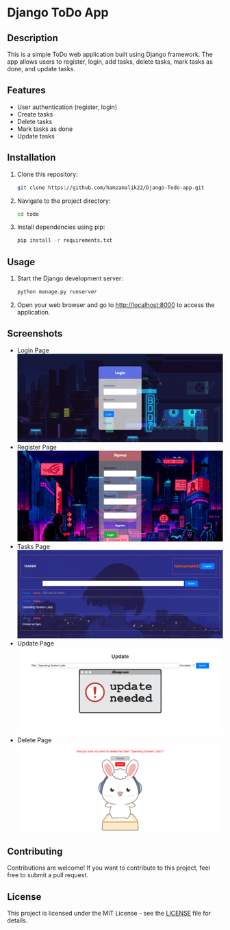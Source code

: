 # Django ToDo App 

## Description
This is a simple ToDo web application built using Django framework. The app allows users to register, login, add tasks, delete tasks, mark tasks as done, and update tasks.

## Features
- User authentication (register, login)
- Create tasks
- Delete tasks
- Mark tasks as done
- Update tasks

## Installation
1. Clone this repository:
    ```bash
    git clone https://github.com/hamzamalik22/Django-Todo-app.git
    ```
2. Navigate to the project directory:
    ```bash
    cd todo
    ```
3. Install dependencies using pip:
    ```bash
    pip install -r requirements.txt
    ```

## Usage
1. Start the Django development server:
    ```bash
    python manage.py runserver
    ```
2. Open your web browser and go to [http://localhost:8000](http://localhost:8000) to access the application.

## Screenshots
- Login Page
![Login Page](screenshots/login.png)
- Register Page
![Register Page](screenshots/Register.png)
- Tasks Page
![Tasks Page](screenshots/App.png)
- Update Page
![Update Page](screenshots/Update.png)
- Delete Page
![Delete Page](screenshots/Delete.png)

## Contributing
Contributions are welcome! If you want to contribute to this project, feel free to submit a pull request.

## License
This project is licensed under the MIT License - see the [LICENSE](LICENSE) file for details.